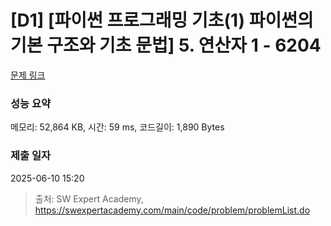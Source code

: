 # [D1] [파이썬 프로그래밍 기초(1) 파이썬의 기본 구조와 기초 문법] 5. 연산자 1 - 6204 

[문제 링크](https://swexpertacademy.com/main/code/problem/problemDetail.do?contestProbId=AWcU5ILq4ggDFAU4) 

### 성능 요약

메모리: 52,864 KB, 시간: 59 ms, 코드길이: 1,890 Bytes

### 제출 일자

2025-06-10 15:20



> 출처: SW Expert Academy, https://swexpertacademy.com/main/code/problem/problemList.do